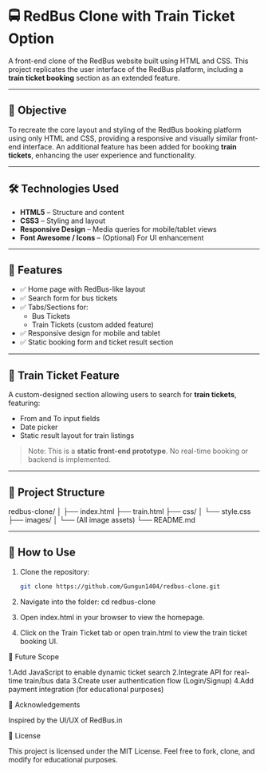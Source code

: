 # 🚍 RedBus Clone with Train Ticket Option

A front-end clone of the RedBus website built using HTML and CSS. This project replicates the user interface of the RedBus platform, including a **train ticket booking** section as an extended feature.

---

## 🎯 Objective

To recreate the core layout and styling of the RedBus booking platform using only HTML and CSS, providing a responsive and visually similar front-end interface. An additional feature has been added for booking **train tickets**, enhancing the user experience and functionality.

---

## 🛠️ Technologies Used

- **HTML5** – Structure and content
- **CSS3** – Styling and layout
- **Responsive Design** – Media queries for mobile/tablet views
- **Font Awesome / Icons** – (Optional) For UI enhancement

---

## 📌 Features

- ✅ Home page with RedBus-like layout
- ✅ Search form for bus tickets
- ✅ Tabs/Sections for:
  - Bus Tickets
  - Train Tickets (custom added feature)
- ✅ Responsive design for mobile and tablet
- ✅ Static booking form and ticket result section

---

## 🚉 Train Ticket Feature

A custom-designed section allowing users to search for **train tickets**, featuring:

- From and To input fields
- Date picker
- Static result layout for train listings

> Note: This is a **static front-end prototype**. No real-time booking or backend is implemented.

---

## 📂 Project Structure

redbus-clone/
│
├── index.html
├── train.html
├── css/
│ └── style.css
├── images/
│ └── (All image assets)
└── README.md

---

## 🚀 How to Use

1. Clone the repository:

   ```bash
   git clone https://github.com/Gungun1404/redbus-clone.git
   
2. Navigate into the folder:
     cd redbus-clone
   
3. Open index.html in your browser to view the homepage.
  
4. Click on the Train Ticket tab or open train.html to view the train ticket booking UI.

📅 Future Scope

1.Add JavaScript to enable dynamic ticket search
2.Integrate API for real-time train/bus data
3.Create user authentication flow (Login/Signup)
4.Add payment integration (for educational purposes)

🙌 Acknowledgements

Inspired by the UI/UX of RedBus.in

📃 License

This project is licensed under the MIT License. Feel free to fork, clone, and modify for educational purposes.



